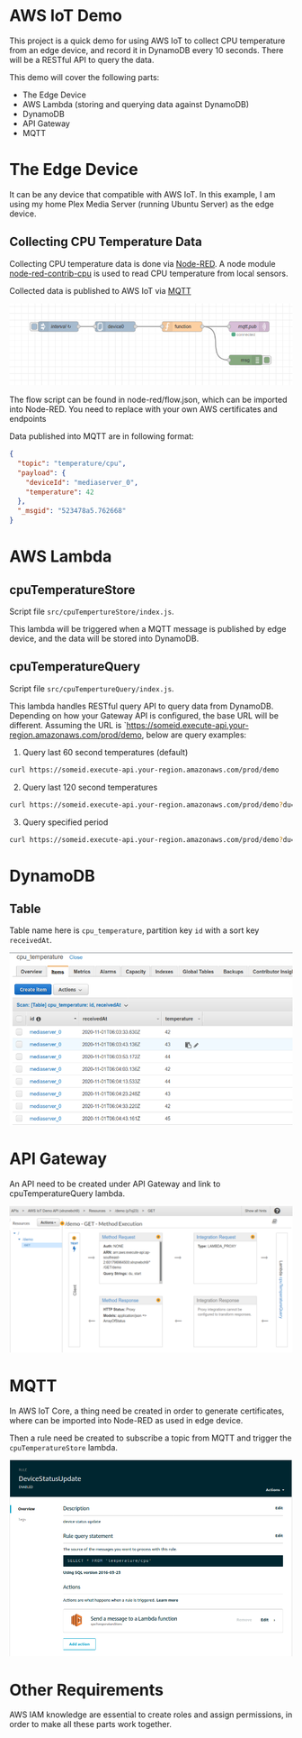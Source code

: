 # AWS IoT Demo

This project is a quick demo for using AWS IoT to collect CPU temperature from an edge device, and record it in DynamoDB every 10 seconds. There will be a RESTful API to query the data.

This demo will cover the following parts:

* The Edge Device
* AWS Lambda (storing and querying data against DynamoDB)
* DynamoDB
* API Gateway
* MQTT

# The Edge Device

It can be any device that compatible with AWS IoT. In this example, I am using my home Plex Media Server (running Ubuntu Server) as the edge device.

## Collecting CPU Temperature Data

Collecting CPU temperature data is done via [Node-RED](https://nodered.org/). A node module [node-red-contrib-cpu](https://flows.nodered.org/node/node-red-contrib-cpu) is used to read CPU temperature from local sensors.

Collected data is published to AWS IoT via [MQTT](https://mqtt.org/)

![Flow](images/flow.png)

The flow script can be found in node-red/flow.json, which can be imported into Node-RED. You need to replace with your own AWS certificates and endpoints

Data published into MQTT are in following format:

```json
{
  "topic": "temperature/cpu",
  "payload": {
    "deviceId": "mediaserver_0",
    "temperature": 42
  },
  "_msgid": "523478a5.762668"
}
```

# AWS Lambda
## cpuTemperatureStore

Script file `src/cpuTempertureStore/index.js`. 

This lambda will be triggered when a MQTT message is published by edge device, and the data will be stored into DynamoDB.

## cpuTemperatureQuery

Script file `src/cpuTempertureQuery/index.js`. 

This lambda handles RESTful query API to query data from DynamoDB. Depending on how your Gateway API is configured, the base URL will be different. Assuming the URL is `https://someid.execute-api.your-region.amazonaws.com/prod/demo, below are query examples:

1. Query last 60 second temperatures (default)
```bash
curl https://someid.execute-api.your-region.amazonaws.com/prod/demo
```

2. Query last 120 second temperatures

```bash
curl https://someid.execute-api.your-region.amazonaws.com/prod/demo?du=120
```

3. Query specified period

```bash
curl https://someid.execute-api.your-region.amazonaws.com/prod/demo?du=120&start=2020-11-01T10:30:33Z
```

# DynamoDB

## Table

Table name here is  `cpu_temperature`, partition key `id` with a sort key `receivedAt`.

![Table](images/table.png)

# API Gateway

An API need to be created under API Gateway and link to cpuTemperatureQuery lambda.

![API](images/api.png)

# MQTT

In AWS IoT Core, a thing need be created in order to generate certificates, where can be imported into Node-RED as used in edge device.

Then a rule need be created to subscribe a topic from MQTT and trigger the `cpuTemperatureStore` lambda.

![rule](images/rule.png)


# Other Requirements

AWS IAM knowledge are essential to create roles and assign permissions, in order to make all these parts work together.
